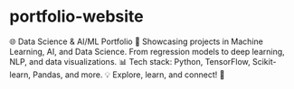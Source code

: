 # portfolio-website
🌐 Data Science &amp; AI/ML Portfolio 🚀 Showcasing projects in Machine Learning, AI, and Data Science. From regression models to deep learning, NLP, and data visualizations. 📊 Tech stack: Python, TensorFlow, Scikit-learn, Pandas, and more. 💡 Explore, learn, and connect! 🌟
